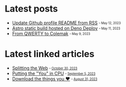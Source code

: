 # Latest posts

- [Update Github profile README from RSS](https://appjeniksaan.nl/posts/update-github-profile-readme-from-rss/)
  <sub><sup>– May 12, 2023</sup></sub>
- [Astro static build hosted on Deno Deploy](https://appjeniksaan.nl/posts/astro-static-build-hosted-on-deno-deploy/)
  <sub><sup>– May 11, 2023</sup></sub>
- [From QWERTY to Colemak](https://appjeniksaan.nl/posts/colemak/)
  <sub><sup>– May 9, 2023</sup></sub>

# Latest linked articles

- [Splitting the Web](https://ploum.net/2023-08-01-splitting-the-web.html)
  <sub><sup>–
  [October 30, 2023](https://appjeniksaan.nl/linked/splitting-the-web/)</sup></sub>
- [Putting the "You" in CPU](https://cpu.land)
  <sub><sup>–
  [September 5, 2023](https://appjeniksaan.nl/linked/putting-the-you-in-cpu/)</sup></sub>
- [Download the things you ❤️](https://birchtree.me/blog/a-note-to-young-folks-download-the-videos-you-love/)
  <sub><sup>–
  [August 31, 2023](https://appjeniksaan.nl/linked/download-the-things-you-love/)</sup></sub>
